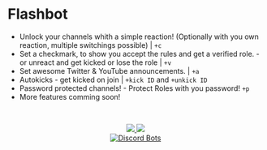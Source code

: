 # Flashbot
- Unlock your channels whith a simple reaction! (Optionally with you own reaction, multiple switchings possible) | `+c`
- Set a checkmark, to show you accept the rules and get a verified role. - or unreact and get kicked or lose the role | `+v`
- Set awesome Twitter & YouTube announcements. | `+a`
- Autokicks - get kicked on join | `+kick ID` and `+unkick ID`
- Password protected channels! - Protect Roles with you password! `+p`
- More features comming soon!
<br/>
<p align="center">
<a href="http://flashbot.de"><img src="https://i.imgur.com/Xb9odYL.png">
</a>
<a href="https://discord.gg/Np48ZJQ"><img src="https://discordapp.com/api/guilds/357492346490978304/embed.png?style=banner2">
</a>
<br/>

<a href="https://discordbots.org/bot/358566523796717570">
  <img src="https://discordbots.org/api/widget/358566523796717570.svg" alt="Discord Bots" />
</a>
</p>

